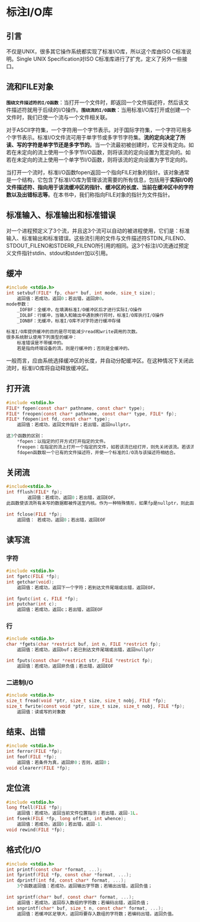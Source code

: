 # 标注I/O库

## 引言

不仅是UNIX，很多其它操作系统都实现了标准I/O库，所以这个库由ISO C标准说明。Single UNIX Specification对ISO C标准库进行了扩充，定义了另外一些接口。

## 流和FILE对象

**`围绕文件描述符的I/O函数`**：当打开一个文件时，即返回一个文件描述符，然后该文件描述符就用于后续的I/O操作。**`围绕流的I/O函数`**：当用标准I/O库打开或创建一个文件时，我们已使一个流与一个文件相关联。

对于ASCII字符集，一个字符用一个字节表示。对于国际字符集，一个字符可用多个字节表示。标准I/O文件流可用于单字节或多字节字符集。**流的定向决定了所读、写的字符是单字节还是多字节的**。当一个流最初被创建时，它并没有定向。如若在未定向的流上使用一个多字节I/O函数，则将该流的定向设置为宽定向的。如若在未定向的流上使用一个单字节I/O函数，则将该流的定向设置为字节定向的。

当打开一个流时，标准I/O函数fopen返回一个指向FILE对象的指针。该对象通常是一个结构，它包含了标准I/O库为管理该流需要的所有信息，包括用于**实际I/O的文件描述符、指向用于该流缓冲区的指针、缓冲区的长度、当前在缓冲区中的字符数以及出错标志等**。在本书中，我们称指向FILE对象的指针为文件指针。

## 标准输入、标准输出和标准错误

对一个进程预定义了3个流，并且这3个流可以自动的被进程使用，它们是：标准输入、标准输出和标准错误。这些流引用的文件与文件描述符STDIN_FILENO、STDOUT_FILENO和STDERR_FILENO所引用的相同。这3个标注I/O流通过预定义文件指针stdin、stdout和stderr加以引用。

## 缓冲

```c
#include <stdio.h>
int setvbuf(FILE* fp, char* buf, int mode, size_t size);
	返回值：若成功，返回0；若出错，返回非0。
mode参数：
	_IOFBF：全缓冲，在填满标准I/O缓冲区后才进行实际I/O操作
    _IOLBF：行缓冲，当输入和输出中遇到换行符时，标准I/O库执行I/O操作
    _IONBF：无缓冲，标准I/O库不对字符进行缓冲存储
        
标准I/O库提供缓冲的目的是尽可能减少read和write调用的次数。
很多系统默认使用下列类型的缓冲：
	标准错误是不带缓冲的。
	若是指向终端设备的流，则是行缓冲的；否则是全缓冲的。
```

一般而言，应由系统选择缓冲区的长度，并自动分配缓冲区。在这种情况下关闭此流时，标准I/O库将自动释放缓冲区。

## 打开流

```c
#include <stdio.h>
FILE* fopen(const char* pathname, const char* type);
FILE* freopen(const char* pathname, const char* type, FILE* fp);
FILE* fdopen(int fd, const char* type);
	返回值：若成功，返回文件指针；若出错，返回nullptr。
        
这3个函数的区别：
	*fopen：以指定的打开方式打开指定的文件。
	freopen：在指定的流上打开一个指定的文件，如若该流已经打开，则先关闭该流。若该流已经定向，则使用freopen清除该定向。此函数一般用于将一个指定的文件打开为一个预定义的流：标准输入、标准输出、标准错误。
	fdopen函数取一个已有的文件描述符，并使一个标准的I/O流与该描述符相结合。

```

## 关闭流

```c
#include<stdio.h>
int fflush(FILE* fp);
		返回值：若成功，返回0；若出错，返回EOF。
此函数使该流所有未写的数据都被传送至内核。作为一种特殊情形，如果fp是nullptr，则此函数将导致所有输出流被冲洗。
            
int fclose(FILE *fp);
	返回值： 若成功，返回0；若出错，返回EOF
```

## 读写流

### 字符

```c
#include <stdio.h>
int fgetc(FILE *fp);
int getchar(void);
	返回值：若成功，返回下一个字符；若到达文件尾端或出错，返回EOF。
        
int fputc(int c, FILE *fp);
int putchar(int c);
	返回值：若成功，返回c；若出错，返回EOF
```

### 行

```c
#include <stdio.h>
char *fgets(char *restrict buf, int n, FILE *restrict fp);
	返回值：若成功，返回buf；若已到达文件尾端或出错，返回nullptr

int fputs(const char *restrict str, FILE *restrict fp);
	返回值：若成功，返回非负值；若出错，返回EOF
```

### 二进制I/O

```c
#include <stdio.h>
size_t fread(void *ptr, size_t size, size_t nobj, FILE *fp);
size_t fwrite(const void *ptr, size_t size, size_t nobj, FILE *fp);
	返回值：读或写的对象数
```

## 结束、出错

```c
#include <stdio.h>
int ferror(FILE *fp);
int feof(FILE *fp);
	返回值：若条件为真，返回非0；否则，返回0；
void clearerr(FILE *fp);
```

## 定位流

```c
#include <stdio.h>
long ftell(FILE *fp);
	返回值：若成功，返回当前文件位置指示；若出错，返回-1L.
int fseek(FILE *fp, long offset, int whence);
	返回值：若成功，返回0；若出错，返回-1.
void rewind(FILE *fp);
```

## 格式化I/O

```c
#include <stdio.h>
int printf(const char *format, ...);
int fprintf(FILE *fp, const char *format, ...);
int dprintf(int fd, const char* format, ...);
	3个函数返回值：若成功，返回输出字节数；若输出出错，返回负值；
        
int sprintf(char* buf, const char* format, ...);
	返回值：若成功，返回存入数组的字符数；若编码出错，返回负值；
int snprintf(char* buf, size_t n, const char* format, ...);
	返回值：若缓冲区足够大，返回将要存入数组的字符数；若编码出错，返回负值。
```



